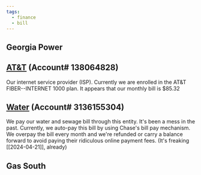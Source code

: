 ```yaml
---
tags:
  - finance
  - bill
---
```

## Georgia Power

## [AT&T](https://att.com) (Account# 138064828)
Our internet service provider (ISP).  Currently we are enrolled in the AT&T FIBER--INTERNET 1000 plan.  It appears that our monthly bill is $85.32

## [Water](https://myaccount.dekalbcountyga.gov) (Account# 3136155304)
We pay our water and sewage bill through this entity.  It's been a mess in the past.
Currently, we auto-pay this bill by using Chase's bill pay mechanism.  We overpay the bill every month and we're refunded or carry a balance forward to avoid paying their ridiculous online payment fees. (It's freaking [[2024-04-21]], already)

## Gas South
